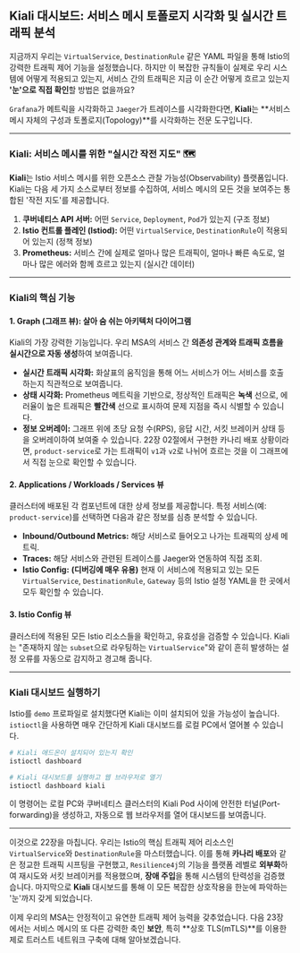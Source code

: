 ## Kiali 대시보드: 서비스 메시 토폴로지 시각화 및 실시간 트래픽 분석

지금까지 우리는 `VirtualService`, `DestinationRule` 같은 YAML 파일을 통해 Istio의 강력한 트래픽 제어 기능을 설정했습니다. 하지만 이 복잡한 규칙들이 실제로 우리 시스템에 어떻게 적용되고 있는지, 서비스 간의 트래픽은 지금 이 순간 어떻게 흐르고 있는지 **'눈'으로 직접 확인**할 방법은 없을까요?

`Grafana`가 메트릭을 시각화하고 `Jaeger`가 트레이스를 시각화한다면, **Kiali**는 \*\*서비스 메시 자체의 구성과 토폴로지(Topology)\*\*를 시각화하는 전문 도구입니다.

-----

### Kiali: 서비스 메시를 위한 "실시간 작전 지도" 🗺️

**Kiali**는 Istio 서비스 메시를 위한 오픈소스 관찰 가능성(Observability) 플랫폼입니다. Kiali는 다음 세 가지 소스로부터 정보를 수집하여, 서비스 메시의 모든 것을 보여주는 통합된 '작전 지도'를 제공합니다.

1.  **쿠버네티스 API 서버:** 어떤 `Service`, `Deployment`, `Pod`가 있는지 (구조 정보)
2.  **Istio 컨트롤 플레인 (Istiod):** 어떤 `VirtualService`, `DestinationRule`이 적용되어 있는지 (정책 정보)
3.  **Prometheus:** 서비스 간에 실제로 얼마나 많은 트래픽이, 얼마나 빠른 속도로, 얼마나 많은 에러와 함께 흐르고 있는지 (실시간 데이터)

-----

### Kiali의 핵심 기능

#### 1\. Graph (그래프 뷰): 살아 숨 쉬는 아키텍처 다이어그램

Kiali의 가장 강력한 기능입니다. 우리 MSA의 서비스 간 **의존성 관계와 트래픽 흐름을 실시간으로 자동 생성**하여 보여줍니다.

  * **실시간 트래픽 시각화:** 화살표의 움직임을 통해 어느 서비스가 어느 서비스를 호출하는지 직관적으로 보여줍니다.
  * **상태 시각화:** Prometheus 메트릭을 기반으로, 정상적인 트래픽은 **녹색** 선으로, 에러율이 높은 트래픽은 **빨간색** 선으로 표시하여 문제 지점을 즉시 식별할 수 있습니다.
  * **정보 오버레이:** 그래프 위에 초당 요청 수(RPS), 응답 시간, 서킷 브레이커 상태 등을 오버레이하여 보여줄 수 있습니다. 22장 02절에서 구현한 카나리 배포 상황이라면, `product-service`로 가는 트래픽이 `v1`과 `v2`로 나뉘어 흐르는 것을 이 그래프에서 직접 눈으로 확인할 수 있습니다.

#### 2\. Applications / Workloads / Services 뷰

클러스터에 배포된 각 컴포넌트에 대한 상세 정보를 제공합니다. 특정 서비스(예: `product-service`)를 선택하면 다음과 같은 정보를 심층 분석할 수 있습니다.

  * **Inbound/Outbound Metrics:** 해당 서비스로 들어오고 나가는 트래픽의 상세 메트릭.
  * **Traces:** 해당 서비스와 관련된 트레이스를 Jaeger와 연동하여 직접 조회.
  * **Istio Config:** **(디버깅에 매우 유용)** 현재 이 서비스에 적용되고 있는 모든 `VirtualService`, `DestinationRule`, `Gateway` 등의 Istio 설정 YAML을 한 곳에서 모두 확인할 수 있습니다.

#### 3\. Istio Config 뷰

클러스터에 적용된 모든 Istio 리소스들을 확인하고, 유효성을 검증할 수 있습니다. Kiali는 "존재하지 않는 `subset`으로 라우팅하는 `VirtualService`"와 같이 흔히 발생하는 설정 오류를 자동으로 감지하고 경고해 줍니다.

-----

### Kiali 대시보드 실행하기

Istio를 `demo` 프로파일로 설치했다면 Kiali는 이미 설치되어 있을 가능성이 높습니다. `istioctl`을 사용하면 매우 간단하게 Kiali 대시보드를 로컬 PC에서 열어볼 수 있습니다.

```bash
# Kiali 애드온이 설치되어 있는지 확인
istioctl dashboard

# Kiali 대시보드를 실행하고 웹 브라우저로 열기
istioctl dashboard kiali
```

이 명령어는 로컬 PC와 쿠버네티스 클러스터의 Kiali Pod 사이에 안전한 터널(Port-forwarding)을 생성하고, 자동으로 웹 브라우저를 열어 대시보드를 보여줍니다.

-----

이것으로 22장을 마칩니다. 우리는 Istio의 핵심 트래픽 제어 리소스인 `VirtualService`와 `DestinationRule`을 마스터했습니다. 이를 통해 **카나리 배포**와 같은 정교한 트래픽 시프팅을 구현했고, `Resilience4j`의 기능을 플랫폼 레벨로 **외부화**하여 재시도와 서킷 브레이커를 적용했으며, **장애 주입**을 통해 시스템의 탄력성을 검증했습니다. 마지막으로 **Kiali** 대시보드를 통해 이 모든 복잡한 상호작용을 한눈에 파악하는 '눈'까지 갖게 되었습니다.

이제 우리의 MSA는 안정적이고 유연한 트래픽 제어 능력을 갖추었습니다. 다음 23장에서는 서비스 메시의 또 다른 강력한 축인 **보안**, 특히 \*\*상호 TLS(mTLS)\*\*를 이용한 제로 트러스트 네트워크 구축에 대해 알아보겠습니다.